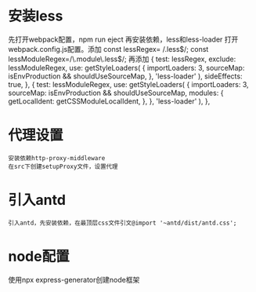 # 安装less
  先打开webpack配置，npm run eject
  再安装依赖，less和less-loader
  打开webpack.config.js配置。添加
  const lessRegex= /\.less$/;
  const lessModuleRegex=/\.module\.less$/;
  再添加
  {
    test: lessRegex,
    exclude: lessModuleRegex,
    use: getStyleLoaders(
        {
          importLoaders: 3,
          sourceMap: isEnvProduction && shouldUseSourceMap,
        },
        'less-loader'
    ),
    sideEffects: true,
  },
  {
    test: lessModuleRegex,
    use: getStyleLoaders(
        {
          importLoaders: 3,
          sourceMap: isEnvProduction && shouldUseSourceMap,
          modules: {
            getLocalIdent: getCSSModuleLocalIdent,
          },
        },
        'less-loader'
    ),
  },
  # 代理设置
    安装依赖http-proxy-middleware
    在src下创建setupProxy文件，设置代理
  # 引入antd
    引入antd，先安装依赖，在最顶层css文件引文@import '~antd/dist/antd.css';

# node配置
  使用npx express-generator创建node框架